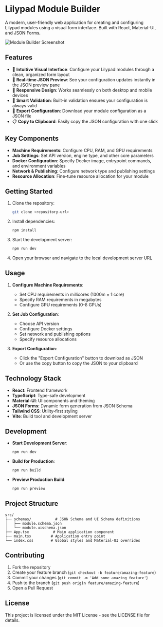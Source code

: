 # Lilypad Module Builder

A modern, user-friendly web application for creating and configuring Lilypad modules using a visual form interface. Built with React, Material-UI, and JSON Forms.

![Module Builder Screenshot](https://github.com/user-attachments/assets/fe59c9dd-02e9-46e2-9001-5e180907d223)

## Features

- 🎨 **Intuitive Visual Interface**: Configure your Lilypad modules through a clean, organized form layout
- 🔄 **Real-time JSON Preview**: See your configuration updates instantly in the JSON preview pane
- 📱 **Responsive Design**: Works seamlessly on both desktop and mobile devices
- 🎯 **Smart Validation**: Built-in validation ensures your configuration is always valid
- 💾 **Export Configuration**: Download your module configuration as a JSON file
- 📋 **Copy to Clipboard**: Easily copy the JSON configuration with one click

## Key Components

- **Machine Requirements**: Configure CPU, RAM, and GPU requirements
- **Job Settings**: Set API version, engine type, and other core parameters
- **Docker Configuration**: Specify Docker image, entrypoint commands, and environment variables
- **Network & Publishing**: Configure network type and publishing settings
- **Resource Allocation**: Fine-tune resource allocation for your module

## Getting Started

1. Clone the repository:
   ```bash
   git clone <repository-url>
   ```

2. Install dependencies:
   ```bash
   npm install
   ```

3. Start the development server:
   ```bash
   npm run dev
   ```

4. Open your browser and navigate to the local development server URL

## Usage

1. **Configure Machine Requirements**:
   - Set CPU requirements in millicores (1000m = 1 core)
   - Specify RAM requirements in megabytes
   - Configure GPU requirements (0-8 GPUs)

2. **Set Job Configuration**:
   - Choose API version
   - Configure Docker settings
   - Set network and publishing options
   - Specify resource allocations

3. **Export Configuration**:
   - Click the "Export Configuration" button to download as JSON
   - Or use the copy button to copy the JSON to your clipboard

## Technology Stack

- **React**: Frontend framework
- **TypeScript**: Type-safe development
- **Material-UI**: UI components and theming
- **JSON Forms**: Dynamic form generation from JSON Schema
- **Tailwind CSS**: Utility-first styling
- **Vite**: Build tool and development server

## Development

- **Start Development Server**:
  ```bash
  npm run dev
  ```

- **Build for Production**:
  ```bash
  npm run build
  ```

- **Preview Production Build**:
  ```bash
  npm run preview
  ```

## Project Structure

```
src/
├── schemas/           # JSON Schema and UI Schema definitions
│   ├── module.schema.json
│   └── module.uischema.json
├── App.tsx           # Main application component
├── main.tsx         # Application entry point
└── index.css        # Global styles and Material-UI overrides
```

## Contributing

1. Fork the repository
2. Create your feature branch (`git checkout -b feature/amazing-feature`)
3. Commit your changes (`git commit -m 'Add some amazing feature'`)
4. Push to the branch (`git push origin feature/amazing-feature`)
5. Open a Pull Request

## License

This project is licensed under the MIT License - see the LICENSE file for details.
